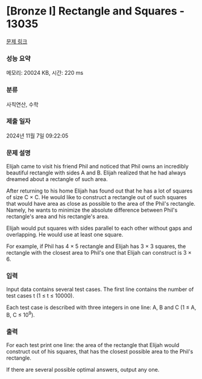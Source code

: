 # [Bronze I] Rectangle and Squares - 13035 

[문제 링크](https://www.acmicpc.net/problem/13035) 

### 성능 요약

메모리: 20024 KB, 시간: 220 ms

### 분류

사칙연산, 수학

### 제출 일자

2024년 11월 7일 09:22:05

### 문제 설명

<p>Elijah came to visit his friend Phil and noticed that Phil owns an incredibly beautiful rectangle with sides A and B. Elijah realized that he had always dreamed about a rectangle of such area.</p>

<p>After returning to his home Elijah has found out that he has a lot of squares of size C × C. He would like to construct a rectangle out of such squares that would have area as close as possible to the area of the Phil's rectangle. Namely, he wants to minimize the absolute difference between Phil's rectangle's area and his rectangle's area.</p>

<p>Elijah would put squares with sides parallel to each other without gaps and overlapping. He would use at least one square.</p>

<p>For example, if Phil has 4 × 5 rectangle and Elijah has 3 × 3 squares, the rectangle with the closest area to Phil's one that Elijah can construct is 3 × 6.</p>

### 입력 

 <p>Input data contains several test cases. The first line contains the number of test cases t (1 ≤ t ≤ 10000).</p>

<p>Each test case is described with three integers in one line: A, B and C (1 ≤ A, B, C ≤ 10<sup>9</sup>).</p>

### 출력 

 <p>For each test print one line: the area of the rectangle that Elijah would construct out of his squares, that has the closest possible area to the Phil's rectangle.</p>

<p>If there are several possible optimal answers, output any one.</p>

